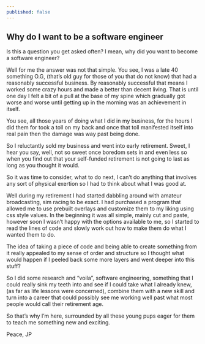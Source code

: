 ```yaml
---
published: false
---
```

## Why do I want to be a software engineer

Is this a question you get asked often? I mean, why did you want to become a software engineer? 

Well for me the answer was not that simple. You see, I was a late 40 something O.G, (that’s old guy for those of you that do not know) that had a reasonably successful business. By reasonably successful that means I worked some crazy hours and made a better than decent living. That is until one day I felt a bit of a pull at the base of my spine which gradually got worse and worse until getting up in the morning was an achievement in itself.

You see, all those years of doing what I did in my business, for the hours I did them for took a toll on my back and once that toll manifested itself into real pain then the damage was way past being done.

So I reluctantly sold my business and went into early retirement. Sweet, I hear you say, well, not so sweet once boredom sets in and even less so when you find out that your self-funded retirement is not going to last as long as you thought it would.

So it was time to consider, what to do next, I can’t do anything that involves any sort of physical exertion so I had to think about what I was good at.

Well during my retirement I had started dabbling around with amateur broadcasting, sim racing to be exact. I had purchased a program that allowed me to use prebuilt overlays and customize them to my liking using css style values. In the beginning it was all simple, mainly cut and paste, however soon I wasn’t happy with the options available to me, so I started to read the lines of code and slowly work out how to make them do what I wanted them to do.

The idea of taking a piece of code and being able to create something from it really appealed to my sense of order and structure so I thought what would happen if I peeled back some more layers and went deeper into this stuff?

So I did some research and “voila”, software engineering, something that I could really sink my teeth into and see if I could take what I already knew, (as far as life lessons were concerned), combine them with a new skill and turn into a career that could possibly see me working well past what most people would call their retirement age.

So that’s why I’m here, surrounded by all these young pups eager for them to teach me something new and exciting.

Peace,
JP
 
